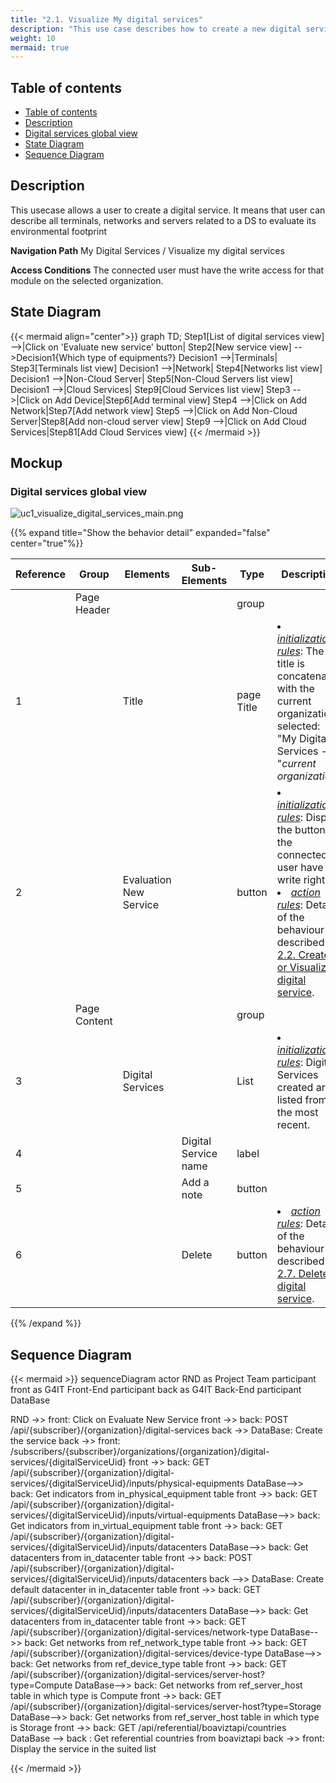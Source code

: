 ```yaml
---
title: "2.1. Visualize My digital services"
description: "This use case describes how to create a new digital service"
weight: 10
mermaid: true
---
```


## Table of contents

-   [Table of contents](#table-of-contents)
-   [Description](#description)
-   [Digital services global view](#digital-services-global-view)
-   [State Diagram](#state-diagram)
-   [Sequence Diagram](#sequence-diagram)

## Description

This usecase allows a user to create a digital service.
It means that user can describe all terminals, networks and servers related to a DS to evaluate its environmental footprint

**Navigation Path**
My Digital Services / Visualize my digital services

**Access Conditions**
The connected user must have the write access for that module on the selected organization.

## State Diagram

{{< mermaid align="center">}}
graph TD;
Step1[List of digital services view] -->|Click on 'Evaluate new service' button| Step2[New service view] -->Decision1{Which type of equipments?}
Decision1 -->|Terminals| Step3[Terminals list view]
Decision1 -->|Network| Step4[Networks list view]
Decision1 -->|Non-Cloud Server| Step5[Non-Cloud Servers list view]
Decision1 -->|Cloud Services| Step9[Cloud Services list view]
Step3 -->|Click on Add Device|Step6[Add terminal view]
Step4 -->|Click on Add Network|Step7[Add network view]
Step5 -->|Click on Add Non-Cloud Server|Step8[Add non-cloud server view]
Step9 -->|Click on Add Cloud Services|Step81[Add Cloud Services view]
{{< /mermaid >}}

## Mockup

### Digital services global view

![uc1_visualize_digital_services_main.png](../images/uc1_visualize_digital_services_main.png)

{{% expand title="Show the behavior detail" expanded="false" center="true"%}}

| Reference | Group        | Elements               | Sub-Elements         | Type       | Description                                                                                                                                                                                                                                                 |
| --------- | ------------ | ---------------------- | -------------------- | ---------- | ----------------------------------------------------------------------------------------------------------------------------------------------------------------------------------------------------------------------------------------------------------- |
|           | Page Header  |                        |                      | group      |                                                                                                                                                                                                                                                             |
| 1         |              | Title                  |                      | page Title | <li><u>_initialization rules_</u>: The title is concatenated with the current organization selected: "My Digital Services -" + "_current organization_"                                                                                                     |
| 2         |              | Evaluation New Service |                      | button     | <li><u>_initialization rules_</u>: Display the button if the connected user have write right.<br><li><u>_action rules_</u>: Details of the behaviour is described in [2.2. Create or Visualize a digital service](uc2_create_visualize_digital_service.md). |
|           | Page Content |                        |                      | group      |                                                                                                                                                                                                                                                             |
| 3         |              | Digital Services       |                      | List       | <li><u>_initialization rules_</u>: Digital Services created are listed from the most recent.                                                                                                                                                                |
| 4         |              |                        | Digital Service name | label      |                                                                                                                                                                                                                                                             |
| 5         |              |                        | Add a note           | button     |                                                                                                                                                                                                                                                             |
| 6         |              |                        | Delete               | button     | <li><u>_action rules_</u>: Details of the behaviour is described in [2.7. Delete digital service](uc7_delete_digital_service.md).                                                                                                                           |

{{% /expand %}}

## Sequence Diagram

{{< mermaid >}}
sequenceDiagram
actor RND as Project Team
participant front as G4IT Front-End
participant back as G4IT Back-End
participant DataBase

RND ->> front: Click on Evaluate New Service
front ->> back: POST /api/{subscriber}/{organization}/digital-services
back ->> DataBase: Create the service
back ->> front: /subscribers/{subscriber}/organizations/{organization}/digital-services/{digitalServiceUid}
front ->> back: GET /api/{subscriber}/{organization}/digital-services/{digitalServiceUid}/inputs/physical-equipments
DataBase-->> back: Get indicators from in_physical_equipment table
front ->> back: GET /api/{subscriber}/{organization}/digital-services/{digitalServiceUid}/inputs/virtual-equipments
DataBase-->> back: Get indicators from in_virtual_equipment table
front ->> back: GET /api/{subscriber}/{organization}/digital-services/{digitalServiceUid}/inputs/datacenters
DataBase-->> back: Get datacenters from in_datacenter table
front ->> back: POST /api/{subscriber}/{organization}/digital-services/{digitalServiceUid}/inputs/datacenters
back -->> DataBase: Create default datacenter in in_datacenter table
front ->> back: GET /api/{subscriber}/{organization}/digital-services/{digitalServiceUid}/inputs/datacenters
DataBase-->> back: Get datacenters from in_datacenter table
front ->> back: GET /api/{subscriber}/{organization}/digital-services/network-type
DataBase-->> back: Get networks from ref_network_type table
front ->> back: GET /api/{subscriber}/{organization}/digital-services/device-type
DataBase-->> back: Get networks from ref_device_type table
front ->> back: GET /api/{subscriber}/{organization}/digital-services/server-host?type=Compute
DataBase-->> back: Get networks from ref_server_host table in which type is Compute
front ->> back: GET /api/{subscriber}/{organization}/digital-services/server-host?type=Storage
DataBase-->> back: Get networks from ref_server_host table in which type is Storage
front ->> back: GET /api/referential/boaviztapi/countries
DataBase --> back : Get referential countries from boaviztapi
back ->> front: Display the service in the suited list

{{< /mermaid >}}
